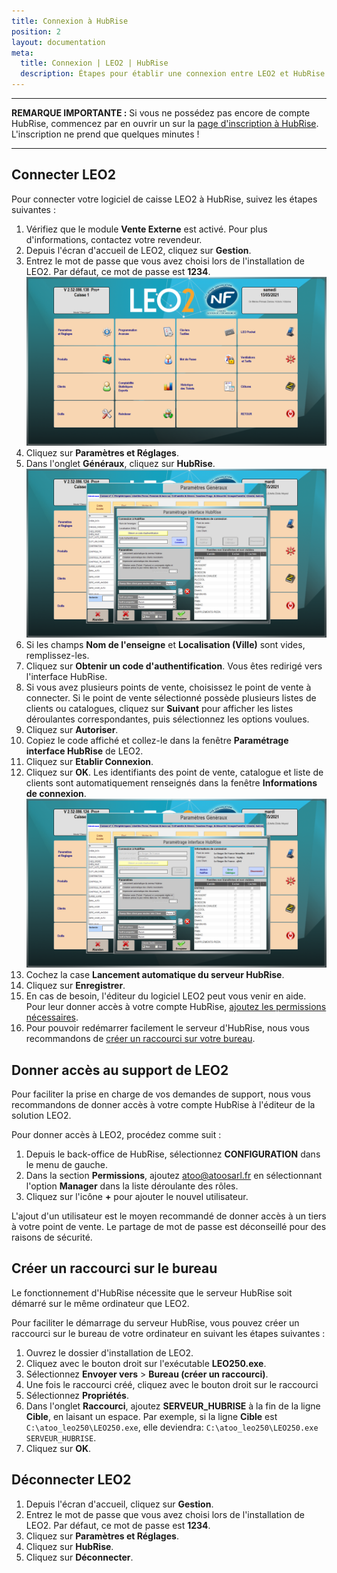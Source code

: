 ```yaml
---
title: Connexion à HubRise
position: 2
layout: documentation
meta:
  title: Connexion | LEO2 | HubRise
  description: Étapes pour établir une connexion entre LEO2 et HubRise. Connectez votre caisse et synchronisez vos données avec d'autres applications.
---
```


---

**REMARQUE IMPORTANTE :** Si vous ne possédez pas encore de compte HubRise, commencez par en ouvrir un sur la [page d'inscription à HubRise](https://manager.hubrise.com/signup). L'inscription ne prend que quelques minutes !

---

## Connecter LEO2

Pour connecter votre logiciel de caisse LEO2 à HubRise, suivez les étapes suivantes :

1. Vérifiez que le module **Vente Externe** est activé. Pour plus d'informations, contactez votre revendeur.
1. Depuis l'écran d'accueil de LEO2, cliquez sur **Gestion**.
1. Entrez le mot de passe que vous avez choisi lors de l'installation de LEO2. Par défaut, ce mot de passe est **1234**.
   ![Connexion - Écran de gestion](./images/002-leo2-menu-gestion.png)
1. Cliquez sur **Paramètres et Réglages**.
1. Dans l'onglet **Généraux**, cliquez sur **HubRise**.
   ![Connexion - Paramètres HubRise](./images/003-leo2-hubrise-non-connecte.png)
1. Si les champs **Nom de l'enseigne** et **Localisation (Ville)** sont vides, remplissez-les.
1. Cliquez sur **Obtenir un code d'authentification**. Vous êtes redirigé vers l'interface HubRise.
1. Si vous avez plusieurs points de vente, choisissez le point de vente à connecter. Si le point de vente sélectionné possède plusieurs listes de clients ou catalogues, cliquez sur **Suivant** pour afficher les listes déroulantes correspondantes, puis sélectionnez les options voulues.
1. Cliquez sur **Autoriser**.
1. Copiez le code affiché et collez-le dans la fenêtre **Paramétrage interface HubRise** de LEO2.
1. Cliquez sur **Etablir Connexion**.
1. Cliquez sur **OK**. Les identifiants des point de vente, catalogue et liste de clients sont automatiquement renseignés dans la fenêtre **Informations de connexion**.
   ![Connexion - HubRise connecté](./images/004-leo2-hubrise-connecte.png)
1. Cochez la case **Lancement automatique du serveur HubRise**.
1. Cliquez sur **Enregistrer**.
1. En cas de besoin, l'éditeur du logiciel LEO2 peut vous venir en aide. Pour leur donner accès à votre compte HubRise, [ajoutez les permissions nécessaires](/apps/leo2/connexion-hubrise#donner-acc-s-au-support-de-leo2).
1. Pour pouvoir redémarrer facilement le serveur d'HubRise, nous vous recommandons de [créer un raccourci sur votre bureau](/apps/leo2/connexion-hubrise#cr-er-un-raccourci-sur-le-bureau).

## Donner accès au support de LEO2

Pour faciliter la prise en charge de vos demandes de support, nous vous recommandons de donner accès à votre compte HubRise à l'éditeur de la solution LEO2.

Pour donner accès à LEO2, procédez comme suit :

1. Depuis le back-office de HubRise, sélectionnez **CONFIGURATION** dans le menu de gauche.
1. Dans la section **Permissions**, ajoutez atoo@atoosarl.fr en sélectionnant l'option **Manager** dans la liste déroulante des rôles.
1. Cliquez sur l'icône **+** pour ajouter le nouvel utilisateur.

L'ajout d'un utilisateur est le moyen recommandé de donner accès à un tiers à votre point de vente. Le partage de mot de passe est déconseillé pour des raisons de sécurité.

## Créer un raccourci sur le bureau

Le fonctionnement d'HubRise nécessite que le serveur HubRise soit démarré sur le même ordinateur que LEO2.

Pour faciliter le démarrage du serveur HubRise, vous pouvez créer un raccourci sur le bureau de votre ordinateur en suivant les étapes suivantes :

1. Ouvrez le dossier d'installation de LEO2.
1. Cliquez avec le bouton droit sur l'exécutable **LEO250.exe**.
1. Sélectionnez **Envoyer vers** > **Bureau (créer un raccourci)**.
1. Une fois le raccourci créé, cliquez avec le bouton droit sur le raccourci
1. Sélectionnez **Propriétés**.
1. Dans l'onglet **Raccourci**, ajoutez **SERVEUR_HUBRISE** à la fin de la ligne **Cible**, en laisant un espace. Par exemple, si la ligne **Cible** est `C:\atoo_leo250\LEO250.exe`, elle deviendra:
   `C:\atoo_leo250\LEO250.exe SERVEUR_HUBRISE`.
1. Cliquez sur **OK**.

## Déconnecter LEO2

1. Depuis l'écran d'accueil, cliquez sur **Gestion**.
1. Entrez le mot de passe que vous avez choisi lors de l'installation de LEO2. Par défaut, ce mot de passe est **1234**.
1. Cliquez sur **Paramètres et Réglages**.
1. Cliquez sur **HubRise**.
1. Cliquez sur **Déconnecter**.
